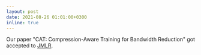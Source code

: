 ```yaml
---
layout: post
date: 2021-08-26 01:01:00+0300
inline: true
---
```


Our paper "CAT: Compression-Aware Training for Bandwidth Reduction" got accepted to [JMLR](https://www.jmlr.org/).
